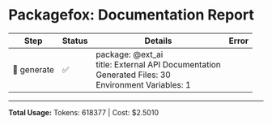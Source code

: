 # Packagefox: Documentation Report

| Step | Status | Details | Error |
|------|--------|---------|-------|
| 📝 generate | ✅ | package: @ext_ai<br>title: External API Documentation<br>Generated Files: 30<br>Environment Variables: 1 |  |

---
**Total Usage:** Tokens: 618377 | Cost: $2.5010